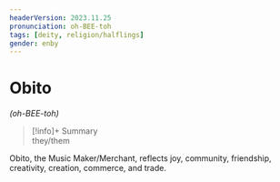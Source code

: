 ```yaml
---
headerVersion: 2023.11.25
pronunciation: oh-BEE-toh
tags: [deity, religion/halflings]
gender: enby
---
```

# Obito
*(oh-BEE-toh)*
>[!info]+ Summary  
> they/them

Obito, the Music Maker/Merchant, reflects joy, community, friendship, creativity, creation, commerce, and trade. 